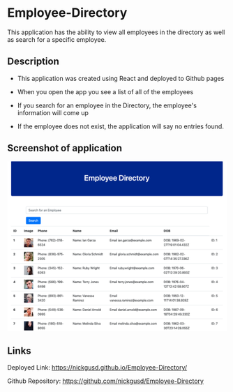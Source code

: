 # Employee-Directory

This application has the ability to view all employees in the directory as well as search for a specific employee. 

## Description

* This application was created using React and deployed to Github pages

* When you open the app you see a list of all of the employees

* If you search for an employee in the Directory, the employee's information will come up

* If the employee does not exist, the application will say no entries found. 


## Screenshot of application

<img src="Employee-Directory.png">


## Links


Deployed Link: https://nickgusd.github.io/Employee-Directory/

Github Repository: https://github.com/nickgusd/Employee-Directory